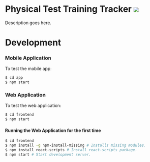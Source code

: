 # Physical Test Training Tracker ![](https://avatars0.githubusercontent.com/u/67652006?s=60&v=4)
Description goes here.
# Development
### Mobile Application
To test the mobile app:
```sh
$ cd app
$ npm start
```
### Web Application
To test the web application:
```sh
$ cd frontend
$ npm start
```

#### Running the Web Application for the first time
```sh
$ cd frontend
$ npm install -g npm-install-missing # Installs missing modules.
$ npm install react-scripts # Install react-scripts package.
$ npm start # Start development server.
```